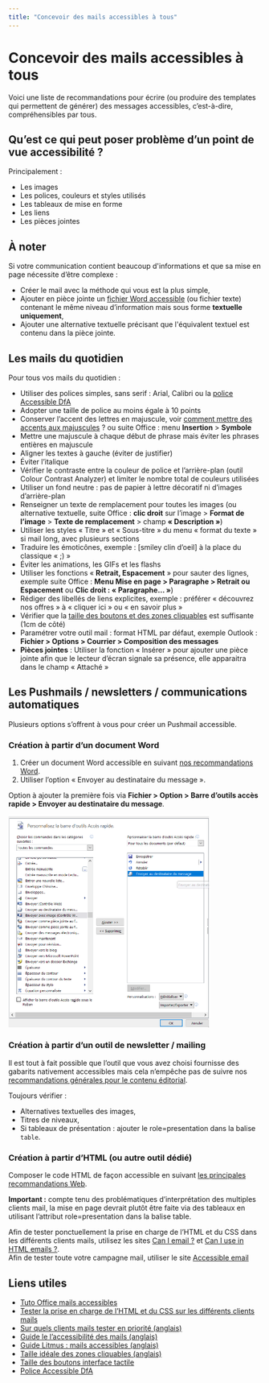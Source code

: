 ```yaml
---
title: "Concevoir des mails accessibles à tous"
---
```


# Concevoir des mails accessibles à tous

Voici une liste de recommandations pour écrire (ou produire des templates qui permettent de générer) des messages accessibles, c’est-à-dire, compréhensibles par tous.

## Qu’est ce qui peut poser problème d’un point de vue accessibilité ?
Principalement : 
- Les images
- Les polices, couleurs et styles utilisés
- Les tableaux de mise en forme
- Les liens
- Les pièces jointes 

## À noter 
Si votre communication contient beaucoup d'informations et que sa mise en page nécessite d’être complexe : 
-	Créer le mail avec la méthode qui vous est la plus simple, 
-	Ajouter en pièce jointe un [fichier Word accessible](/fr/contenu-editorial/word/) (ou fichier texte) contenant le même niveau d’information mais sous forme **textuelle uniquement**, 
-	Ajouter une alternative textuelle précisant que l'équivalent textuel est contenu dans la pièce jointe. 

## Les mails du quotidien 
Pour tous vos mails du quotidien : 
- Utiliser des polices simples, sans serif : Arial, Calibri ou la [police Accessible DfA](https://opensource.orange.com/fr/category/actualites/ow2-fr/osai-fr/accessible_dfa-fr/)
-	Adopter une taille de police au moins égale à 10 points
- Conserver l’accent des lettres en majuscule, voir [comment mettre des accents aux majuscules](/fr/contenu-editorial/#comment-mettre-des-accents-aux-majuscules) ? ou suite Office : menu **Insertion** > **Symbole**
- Mettre une  majuscule à chaque début de phrase mais éviter les phrases entières en majuscule
- Aligner les textes à gauche (éviter de justifier) 
- Éviter l’italique 
- Vérifier le contraste entre la couleur de police et l’arrière-plan (outil Colour Contrast Analyzer) et limiter le nombre total de couleurs utilisées
- Utiliser un fond neutre : pas de papier à lettre décoratif ni d’images d’arrière-plan
- Renseigner un texte de remplacement pour toutes les images (ou alternative textuelle, suite Office : **clic droit** sur l’image > **Format de l’image** > **Texte de remplacement** > champ **« Description »**) 
- Utiliser les styles « Titre » et « Sous-titre » du menu « format du texte » si mail long, avec plusieurs sections
- Traduire les émoticônes, exemple : [smiley clin d’oeil] à la place du classique « ;) »
- Éviter les animations, les GIFs et les flashs 
- Utiliser les fonctions « **Retrait, Espacement** » pour sauter des lignes, exemple suite Office : **Menu Mise en page > Paragraphe > Retrait ou Espacement** ou **Clic droit : « Paragraphe… »**) 
- Rédiger des libellés de liens explicites, exemple : préférer « découvrez nos offres » à « cliquer ici » ou « en savoir plus » 
- Vérifier que la [taille des boutons et des zones cliquables](https://www.ludotic.com/quelle-taille-boutons-sur-une-interface-tactile/) est suffisante (1cm de côté)
- Paramétrer votre outil mail : format HTML par défaut, exemple Outlook : **Fichier > Options > Courrier > Composition des messages**
-	**Pièces jointes** : Utiliser la fonction « Insérer » pour ajouter une pièce jointe afin que le lecteur d’écran signale sa présence, elle apparaitra dans le champ « Attaché » 

## Les Pushmails / newsletters / communications automatiques

Plusieurs options s’offrent à vous pour créer un Pushmail accessible.

### Création à partir d’un document Word
1. Créer un document Word accessible en suivant [nos recommandations Word](/fr/contenu-editorial/word/).
2. Utiliser l’option « Envoyer au destinataire du message ».  

Option à ajouter la première fois via **Fichier > Option > Barre d’outils accès rapide > Envoyer au destinataire du message**. 

<img src="/fr/contenu-editorial/images/email1.png" width="400">

### Création à partir d’un outil de newsletter / mailing 
Il est tout à fait possible que l’outil que vous avez choisi fournisse des gabarits nativement accessibles mais cela n’empêche pas de suivre nos [recommandations générales pour le contenu éditorial](/fr/contenu-editorial/). 

Toujours vérifier : 
-	Alternatives textuelles des images,  
-	Titres de niveaux,  
-	Si tableaux de présentation : ajouter le role=presentation dans la balise `table`. 

### Création à partir d’HTML (ou autre outil dédié)

Composer le code HTML de façon accessible en suivant [les principales recommandations Web](/fr/web/developper/). 

**Important :** compte tenu des problématiques d’interprétation des multiples clients mail, la mise en page devrait plutôt être faite via des tableaux en utilisant l’attribut role=presentation dans la balise table.

Afin de tester ponctuellement la prise en charge de l’HTML et du CSS dans les différents clients mails, utilisez les sites [Can I email ?](https://www.caniemail.com/) et [Can I use in HTML emails ?](https://caniuse.email/).  
Afin de tester toute votre campagne mail, utiliser le site [Accessible email](http://www.accessible-email.org/)

## Liens utiles

- [Tuto Office mails accessibles](https://support.office.com/fr-fr/article/vid%C3%A9o-am%C3%A9liorer-l-accessibilit%C3%A9-des-e-mails-ebf3730a-18f8-4b57-81d1-730086231775)
- [Tester la prise en charge de l’HTML et du CSS sur les différents clients mails](https://www.caniemail.com/)
- [Sur quels clients mails tester en priorité (anglais)](https://emails.hteumeuleu.com/which-email-clients-should-you-test-on-b2a892e57606)
- [Guide le l’accessibilité des mails (anglais)](https://webdesign.tutsplus.com/tutorials/a-beginners-guide-to-email-accessibility--cms-31240)
- [Guide Litmus : mails accessibles (anglais)](https://litmus.com/blog/ultimate-guide-accessible-emails)
- [Taille idéale des zones cliquables (anglais)](https://www.smashingmagazine.com/2012/02/finger-friendly-design-ideal-mobile-touchscreen-target-sizes/)
- [Taille des boutons interface tactile](https://www.ludotic.com/quelle-taille-boutons-sur-une-interface-tactile/)
- [Police Accessible DfA](https://opensource.orange.com/fr/category/actualites/ow2-fr/osai-fr/accessible_dfa-fr/)
